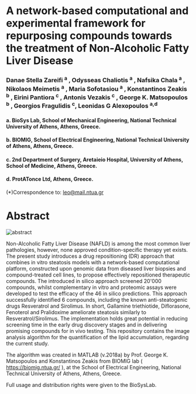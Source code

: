 # A network-based computational and experimental framework for repurposing compounds towards the treatment of Non-Alcoholic Fatty Liver Disease
### Danae Stella Zareifi <sup>a</sup> , Odysseas Chaliotis <sup>a</sup> , Nafsika Chala <sup>a</sup> , Nikolaos Meimetis <sup>a</sup> , Maria Sofotasiou <sup>a</sup> , Konstantinos Zeakis <sup>b</sup> , Eirini Pantiora <sup>c</sup> , Antonis Vezakis <sup>c</sup> , George K. Matsopoulos <sup>b</sup> , Georgios Fragulidis <sup>c</sup>, Leonidas G Alexopoulos <sup>a,d</sup>
 #### a. BioSys Lab, School of Mechanical Engineering, National Technical University of Athens, Athens, Greece.
#### b. BIOMIG, School of Electrical Engineering, National Technical University of Athens, Athens, Greece.
#### c. 2nd Department of Surgery, Aretaieio Hospital, University of Athens, School of Medicine, Athens, Greece.
#### d. ProtATonce Ltd, Athens, Greece.

(*)Correspondence to: leo@mail.ntua.gr

# Abstract
![abstract](https://user-images.githubusercontent.com/48244638/151410276-969cce23-2132-4a21-82a8-04e6c454464a.png)

Non-Alcoholic Fatty Liver Disease (NAFLD) is among the most common liver pathologies, however, none approved condition-specific therapy yet exists. The present study introduces a drug repositioning (DR) approach that combines in vitro steatosis models with a network-based computational platform, constructed upon genomic data from diseased liver biopsies and compound-treated cell lines, to propose effectively repositioned therapeutic compounds. The introduced in silico approach screened 20'000 compounds, whilst complementary in vitro and proteomic assays were developed to test the efficacy of the 46 in silico predictions. This approach successfully identified 6 compounds, including the known anti-steatogenic drugs Resveratrol and Sirolimus. In short, Gallamine triethiotide, Diflorasone, Fenoterol and Pralidoxime ameliorate steatosis similarly to Resveratrol/Sirolimus. The implementation holds great potential in reducing screening time in the early drug discovery stages and in delivering promising compounds for in vivo testing.
This repository contains the image analysis algorithm for the quantification of the lipid accumulation, regarding the current study.

The algorithm was created in MATLAB (v.2018a) by Prof. George K. Matsopoulos and Konstantinos Zeakis from BIOMIG lab ( https://biomig.ntua.gr/ ), at the School of Electrical Engineering, National Technical University of Athens, Athens, Greece.

Full usage and distribution rights were given to the BioSysLab.
